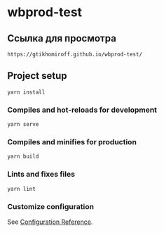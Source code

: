 # wbprod-test

## Ссылка для просмотра
```
https://gtikhomiroff.github.io/wbprod-test/
```

## Project setup
```
yarn install
```

### Compiles and hot-reloads for development
```
yarn serve
```

### Compiles and minifies for production
```
yarn build
```

### Lints and fixes files
```
yarn lint
```

### Customize configuration
See [Configuration Reference](https://cli.vuejs.org/config/).
